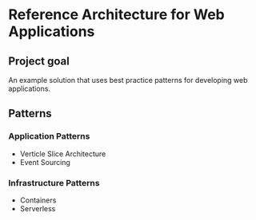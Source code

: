 # Reference Architecture for Web Applications

## Project goal

An example solution that uses best practice patterns for developing web applications.

## Patterns

### Application Patterns

* Verticle Slice Architecture
* Event Sourcing

### Infrastructure Patterns

* Containers
* Serverless



